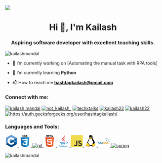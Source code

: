 <img src="https://export-download.canva.com/tMDco/DAE0aStMDco/110/0/0001-15827831834.png?X-Amz-Algorithm=AWS4-HMAC-SHA256&X-Amz-Credential=AKIAJHKNGJLC2J7OGJ6Q%2F20220103%2Fus-east-1%2Fs3%2Faws4_request&X-Amz-Date=20220103T063000Z&X-Amz-Expires=49231&X-Amz-Signature=1c61676eccb92e7d02f5e725f2855b7a4c29586fe40175a56b5e3d5bf35f6bfc&X-Amz-SignedHeaders=host&response-content-disposition=attachment%3B%20filename%2A%3DUTF-8%27%27Dark%2520Purple%2520%26%2520Coral%2520Gradient%2520Content%2520Creator%2520LinkedIn%2520Banner.png&response-expires=Mon%2C%2003%20Jan%202022%2020%3A10%3A31%20GMT" align="center"/><h1 align="center">Hi 👋, I'm Kailash</h1>
<h3 align="center">Aspiring software developer with excellent teaching skills.</h3>

<p align="left"> <img src="https://komarev.com/ghpvc/?username=kailashmandal&label=Profile%20views&color=0e75b6&style=flat" alt="kailashmandal" /> </p>

- 🔭 I’m currently working on [Automating the manual task with RPA tools]

- 🌱 I’m currently learning **Python**

- 📫 How to reach me **hashtagkailash@gmail.com**

<h3 align="left">Connect with me:</h3>
<p align="left">
<a href="https://linkedin.com/in/kailash mandal" target="blank"><img align="center" src="https://raw.githubusercontent.com/rahuldkjain/github-profile-readme-generator/master/src/images/icons/Social/linked-in-alt.svg" alt="kailash mandal" height="30" width="40" /></a>
<a href="https://instagram.com/not_kailash_" target="blank"><img align="center" src="https://raw.githubusercontent.com/rahuldkjain/github-profile-readme-generator/master/src/images/icons/Social/instagram.svg" alt="not_kailash_" height="30" width="40" /></a>
<a href="https://www.youtube.com/c/techxtalks" target="blank"><img align="center" src="https://raw.githubusercontent.com/rahuldkjain/github-profile-readme-generator/master/src/images/icons/Social/youtube.svg" alt="techxtalks" height="30" width="40" /></a>
<a href="https://www.codechef.com/users/kailash22" target="blank"><img align="center" src="https://cdn.jsdelivr.net/npm/simple-icons@3.1.0/icons/codechef.svg" alt="kailash22" height="30" width="40" /></a>
<a href="https://www.leetcode.com/kailash22" target="blank"><img align="center" src="https://raw.githubusercontent.com/rahuldkjain/github-profile-readme-generator/master/src/images/icons/Social/leet-code.svg" alt="kailash22" height="30" width="40" /></a>
<a href="https://auth.geeksforgeeks.org/user/https://auth.geeksforgeeks.org/user/hashtagkailash/" target="blank"><img align="center" src="https://raw.githubusercontent.com/rahuldkjain/github-profile-readme-generator/master/src/images/icons/Social/geeks-for-geeks.svg" alt="https://auth.geeksforgeeks.org/user/hashtagkailash/" height="30" width="40" /></a>
</p>

<h3 align="left">Languages and Tools:</h3>
<p align="left"> <a href="https://www.w3schools.com/cpp/" target="_blank" rel="noreferrer"> <img src="https://raw.githubusercontent.com/devicons/devicon/master/icons/cplusplus/cplusplus-original.svg" alt="cplusplus" width="40" height="40"/> </a> <a href="https://www.w3schools.com/css/" target="_blank" rel="noreferrer"> <img src="https://raw.githubusercontent.com/devicons/devicon/master/icons/css3/css3-original-wordmark.svg" alt="css3" width="40" height="40"/> </a> <a href="https://git-scm.com/" target="_blank" rel="noreferrer"> <img src="https://www.vectorlogo.zone/logos/git-scm/git-scm-icon.svg" alt="git" width="40" height="40"/> </a> <a href="https://www.w3.org/html/" target="_blank" rel="noreferrer"> <img src="https://raw.githubusercontent.com/devicons/devicon/master/icons/html5/html5-original-wordmark.svg" alt="html5" width="40" height="40"/> </a> <a href="https://www.java.com" target="_blank" rel="noreferrer"> <img src="https://raw.githubusercontent.com/devicons/devicon/master/icons/java/java-original.svg" alt="java" width="40" height="40"/> </a> <a href="https://developer.mozilla.org/en-US/docs/Web/JavaScript" target="_blank" rel="noreferrer"> <img src="https://raw.githubusercontent.com/devicons/devicon/master/icons/javascript/javascript-original.svg" alt="javascript" width="40" height="40"/> </a> <a href="https://www.linux.org/" target="_blank" rel="noreferrer"> <img src="https://raw.githubusercontent.com/devicons/devicon/master/icons/linux/linux-original.svg" alt="linux" width="40" height="40"/> </a> <a href="https://www.mysql.com/" target="_blank" rel="noreferrer"> <img src="https://raw.githubusercontent.com/devicons/devicon/master/icons/mysql/mysql-original-wordmark.svg" alt="mysql" width="40" height="40"/> </a> <a href="https://spring.io/" target="_blank" rel="noreferrer"> <img src="https://www.vectorlogo.zone/logos/springio/springio-icon.svg" alt="spring" width="40" height="40"/> </a> </p>

<p><img align="center" src="https://github-readme-stats.vercel.app/api/top-langs?username=kailashmandal&show_icons=true&locale=en&layout=compact" alt="kailashmandal" /></p>


